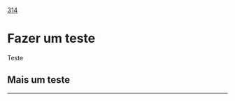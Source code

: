 [314](https://github.com/guilhermeprokisch/guilherme/issues/314) 
###### 

# Fazer um teste
Teste
## Mais um teste



-------------------------------------------------------------------------------

